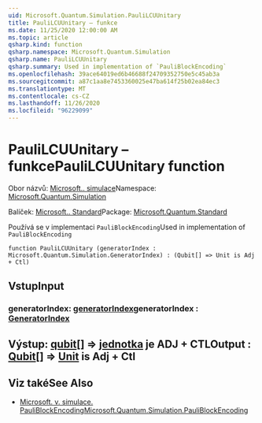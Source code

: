 ```yaml
---
uid: Microsoft.Quantum.Simulation.PauliLCUUnitary
title: PauliLCUUnitary – funkce
ms.date: 11/25/2020 12:00:00 AM
ms.topic: article
qsharp.kind: function
qsharp.namespace: Microsoft.Quantum.Simulation
qsharp.name: PauliLCUUnitary
qsharp.summary: Used in implementation of `PauliBlockEncoding`
ms.openlocfilehash: 39ace64019ed6b46688f24709352750e5c45ab3a
ms.sourcegitcommit: a87c1aa8e7453360025e47ba614f25b02ea84ec3
ms.translationtype: MT
ms.contentlocale: cs-CZ
ms.lasthandoff: 11/26/2020
ms.locfileid: "96229099"
---
```

# <a name="paulilcuunitary-function"></a><span data-ttu-id="d004c-102">PauliLCUUnitary – funkce</span><span class="sxs-lookup"><span data-stu-id="d004c-102">PauliLCUUnitary function</span></span>

<span data-ttu-id="d004c-103">Obor názvů: [Microsoft.. simulace](xref:Microsoft.Quantum.Simulation)</span><span class="sxs-lookup"><span data-stu-id="d004c-103">Namespace: [Microsoft.Quantum.Simulation](xref:Microsoft.Quantum.Simulation)</span></span>

<span data-ttu-id="d004c-104">Balíček: [Microsoft.. Standard](https://nuget.org/packages/Microsoft.Quantum.Standard)</span><span class="sxs-lookup"><span data-stu-id="d004c-104">Package: [Microsoft.Quantum.Standard](https://nuget.org/packages/Microsoft.Quantum.Standard)</span></span>


<span data-ttu-id="d004c-105">Používá se v implementaci `PauliBlockEncoding`</span><span class="sxs-lookup"><span data-stu-id="d004c-105">Used in implementation of `PauliBlockEncoding`</span></span>

```qsharp
function PauliLCUUnitary (generatorIndex : Microsoft.Quantum.Simulation.GeneratorIndex) : (Qubit[] => Unit is Adj + Ctl)
```


## <a name="input"></a><span data-ttu-id="d004c-106">Vstup</span><span class="sxs-lookup"><span data-stu-id="d004c-106">Input</span></span>

### <a name="generatorindex--generatorindex"></a><span data-ttu-id="d004c-107">generatorIndex: [generatorIndex](xref:Microsoft.Quantum.Simulation.GeneratorIndex)</span><span class="sxs-lookup"><span data-stu-id="d004c-107">generatorIndex : [GeneratorIndex](xref:Microsoft.Quantum.Simulation.GeneratorIndex)</span></span>





## <a name="output--qubit--unit--is-adj--ctl"></a><span data-ttu-id="d004c-108">Výstup: [qubit](xref:microsoft.quantum.lang-ref.qubit)[] => [jednotka](xref:microsoft.quantum.lang-ref.unit)  je ADJ + CTL</span><span class="sxs-lookup"><span data-stu-id="d004c-108">Output : [Qubit](xref:microsoft.quantum.lang-ref.qubit)[] => [Unit](xref:microsoft.quantum.lang-ref.unit)  is Adj + Ctl</span></span>



## <a name="see-also"></a><span data-ttu-id="d004c-109">Viz také</span><span class="sxs-lookup"><span data-stu-id="d004c-109">See Also</span></span>

- [<span data-ttu-id="d004c-110">Microsoft. v. simulace. PauliBlockEncoding</span><span class="sxs-lookup"><span data-stu-id="d004c-110">Microsoft.Quantum.Simulation.PauliBlockEncoding</span></span>](xref:Microsoft.Quantum.Simulation.PauliBlockEncoding)